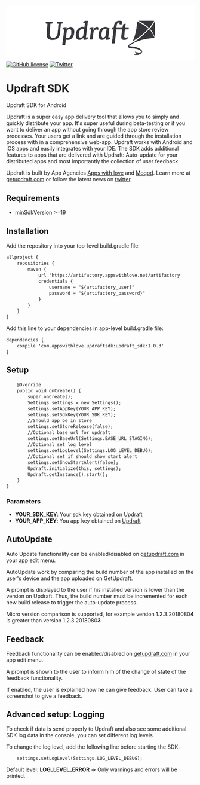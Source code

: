 ![Updraft: Mobile App Distribution](updraft.png)
[![GitHub license](https://img.shields.io/badge/license-MIT-lightgrey.svg)](https://raw.githubusercontent.com/appswithlove/updraft-sdk-ios/master/LICENSE)
[![Twitter](https://img.shields.io/badge/twitter-@GetUpdraft-blue.svg?style=flat)](https://twitter.com/GetUpdraft)


# Updraft SDK

Updraft SDK for Android

Updraft is a super easy app delivery tool that allows you to simply and quickly distribute your app. It's super useful during beta-testing or if you want to deliver an app without going through the app store review processes. Your users get a link and are guided through the installation process with in a comprehensive web-app. Updraft works with Android and iOS apps and easily integrates with your IDE.
The SDK adds additional features to apps that are delivered with Updraft: Auto-update for your distributed apps and most importantly the collection of user feedback.

Updraft is built by App Agencies [Apps with love](https://appswithlove.com/) and [Moqod](https://moqod.com/). Learn more at [getupdraft.com](https://getupdraft.com/) or follow the latest news on [twitter](https://twitter.com/GetUpdraft).


## Requirements

- minSdkVersion >=19

## Installation

Add the repository into your top-level build.gradle file:

```
allproject {
    repositories {
        maven {
            url 'https://artifactory.appswithlove.net/artifactory'
            credentials {
                username = "${artifactory_user}"
                password = "${artifactory_password}"
            }
        }
    }
}
```

Add this line to your dependencies in app-level build.gradle file:

```
dependencies {
    compile 'com.appswithlove.updraftsdk:updraft_sdk:1.0.3'
}
```

## Setup

```
    @Override
    public void onCreate() {
        super.onCreate();
        Settings settings = new Settings();
        settings.setAppKey(YOUR_APP_KEY);
        settings.setSdkKey(YOUR_SDK_KEY);
        //Should app be in store
        settings.setStoreRelease(false);
        //Optional base url for updraft
        settings.setBaseUrl(Settings.BASE_URL_STAGING);
        //Optional set log level
        settings.setLogLevel(Settings.LOG_LEVEL_DEBUG);
        //Optional set if should show start alert
        settings.setShowStartAlert(false);
        Updraft.initialize(this, settings);
        Updraft.getInstance().start();
    }
}
```
### Parameters
- <b>YOUR_SDK_KEY</b>: Your sdk key obtained on [Updraft](https://getupdraft.com)
- <b>YOUR_APP_KEY</b>: You app key obtained on [Updraft](https://getupdraft.com)

## AutoUpdate
Auto Update functionality can be enabled/disabled on [getupdraft.com](https://getupdraft.com/) in your app edit menu.

AutoUpdate work by comparing the build number of the app installed on the user's device and the app uploaded on GetUpdraft.

A prompt is displayed to the user if his installed version is lower than the version on Updraft.
Thus, the build number must be incremented for each new build release to trigger the auto-update process.

Micro version comparison is supported, for example version 1.2.3.2018080**4** is greater than version 1.2.3.2018080**3**

## Feedback

Feedback functionality can be enabled/disabled on [getupdraft.com](https://getupdraft.com/) in your app edit menu.

A prompt is shown to the user to inform him of the change of state of the feedback functionality.

If enabled, the user is explained how he can give feedback.
User can take a screenshot to give a feedback.

## Advanced setup:  Logging

To check if data is send properly to Updraft and also see some additional SDK log data in the console, you can set different log levels.

To change the log level, add the following line before starting the SDK:

```
    settings.setLogLevel(Settings.LOG_LEVEL_DEBUG);
```


Default level: <b>LOG_LEVEL_ERROR</b> => Only warnings and errors will be printed.
